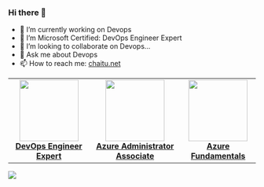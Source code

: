 ### Hi there 👋


- 🔭 I’m currently working on Devops
- 🌱 I’m Microsoft Certified: DevOps Engineer Expert
- 👯 I’m looking to collaborate on Devops...
- 💬 Ask me about Devops
- 📫 How to reach me: [chaitu.net](https://chaitu.net)

<center>
<table>
  <tr>
    <td align="center"><a href="https://learn.microsoft.com/api/credentials/share/en-in/ChaituChowdary/72542FDF6E2A457?sharingId=7DC835F69DC191C9"><img src="https://docs.microsoft.com/en-us/media/learn/certification/badges/microsoft-certified-expert-badge.svg" width="120px;" height="125px;" /><br /><b>DevOps Engineer Expert</b></a>        </td>
    <td align="center"><a href="https://learn.microsoft.com/api/credentials/share/en-in/ChaituChowdary/1FACAE7ACF7B7E50?sharingId=7DC835F69DC191C9"><img src="https://learn.microsoft.com/en-us/media/learn/certification/badges/microsoft-certified-associate-badge.svg" width="120px;" height="125px;" /><br /><b>Azure Administrator Associate</b></a>
    </td>
    <td align="center"><a href="https://learn.microsoft.com/api/credentials/share/en-in/ChaituChowdary/CA34D8C549D46549?sharingId=7DC835F69DC191C9"><img src="https://learn.microsoft.com/en-us/media/learn/certification/badges/microsoft-certified-fundamentals-badge.svg" width="120px;" height="125px;" /><br /><b>Azure Fundamentals</b></a>
    </td>
  </tr>
</table>
</center>

![](https://komarev.com/ghpvc/?username=ChaitanyaChandra&color=brightgreen)
